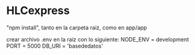 # HLCexpress

"npm install", tanto en la carpeta raiz, como en app/app

crear archivo .env en la raiz con lo siguiente:
  NODE_ENV = development
  PORT = 5000
  DB_URI = 'basededatos'
